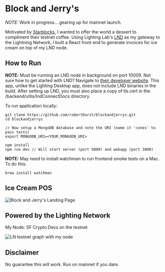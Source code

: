 # Block and Jerry's

*NOTE:* Work in progress... gearing up for mainnet launch.

Motivated by [Starblocks](https://starblocks.acinq.co/#/), I wanted to offer the world a dessert to compliment their testnet coffee. Using Lighting Lab's [LND](https://github.com/lightningnetwork/lnd) as my gateway to the Lightning Network, I built a React front end to generate invoices for ice cream on top of my LND node.

## How to Run

**NOTE:** Must be running an LND node in background on port 10009. Not sure how to get started with LND? Navigate to [their developer website](http://dev.lightning.community/). This app, unlike the Lighting Desktop app, does not include LND binaries in the build. After setting up LND, you must also place a copy of tls.cert in the /backend/utils/lndConnectDocs directory.

To run application locally:
```
git clone https://github.com/robertDurst/blockandjerrys.git
cd blockandjerrys

// Now setup a MongoDB database and note the URI (name it 'cones' to pass tests)
export MONGODB_URI=<YOUR_MONGODB_URI>

npm install
npm run dev // Will start server (port 5000) and webapp (port 3000)
```

**NOTE:** May need to install watchman to run frontend smoke tests on a Mac. To do this:
```
brew install watchman
```

## Ice Cream POS
![Block and Jerry's Landing Page](https://imgur.com/mF46Acb.png)

## Powered by the Lighting Network

My Node: SF Crypto Devs on the testnet

![LN testnet graph with my node](https://imgur.com/MlfIJQD.png)

## Disclaimer
No guarantee this will work. Run on mainnet if you dare.
